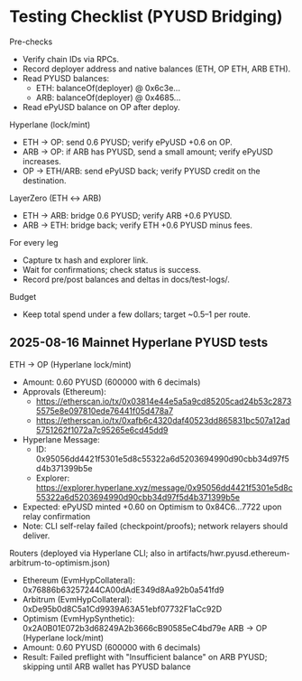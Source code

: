 # Testing Checklist (PYUSD Bridging)

Pre-checks
- Verify chain IDs via RPCs.
- Record deployer address and native balances (ETH, OP ETH, ARB ETH).
- Read PYUSD balances:
  - ETH: balanceOf(deployer) @ 0x6c3e...
  - ARB: balanceOf(deployer) @ 0x4685...
- Read ePyUSD balance on OP after deploy.

Hyperlane (lock/mint)
- ETH → OP: send 0.6 PYUSD; verify ePyUSD +0.6 on OP.
- ARB → OP: if ARB has PYUSD, send a small amount; verify ePyUSD increases.
- OP → ETH/ARB: send ePyUSD back; verify PYUSD credit on the destination.

LayerZero (ETH ↔ ARB)
- ETH → ARB: bridge 0.6 PYUSD; verify ARB +0.6 PYUSD.
- ARB → ETH: bridge back; verify ETH +0.6 PYUSD minus fees.

For every leg
- Capture tx hash and explorer link.
- Wait for confirmations; check status is success.
- Record pre/post balances and deltas in docs/test-logs/.

Budget
- Keep total spend under a few dollars; target ~$0.5–$1 per route.
## 2025-08-16 Mainnet Hyperlane PYUSD tests

ETH → OP (Hyperlane lock/mint)
- Amount: 0.60 PYUSD (600000 with 6 decimals)
- Approvals (Ethereum):
  - https://etherscan.io/tx/0x03814e44e5a5a9cd85205cad24b53c28735575e8e097810ede76441f05d478a7
  - https://etherscan.io/tx/0xafb6c4320daf40523dd865831bc507a12ad5751262f1072a7c95265e6cd45dd9
- Hyperlane Message:
  - ID: 0x95056dd4421f5301e5d8c55322a6d5203694990d90cbb34d97f5d4b371399b5e
  - Explorer: https://explorer.hyperlane.xyz/message/0x95056dd4421f5301e5d8c55322a6d5203694990d90cbb34d97f5d4b371399b5e
- Expected: ePyUSD minted +0.60 on Optimism to 0x84C6...7722 upon relay confirmation
- Note: CLI self-relay failed (checkpoint/proofs); network relayers should deliver.

Routers (deployed via Hyperlane CLI; also in artifacts/hwr.pyusd.ethereum-arbitrum-to-optimism.json)
- Ethereum (EvmHypCollateral): 0x76886b63257244CA00dAdE349d8Aa92b0a541fd9
- Arbitrum (EvmHypCollateral): 0xDe95b0d8C5a1Cd9939A63A51ebf07732F1aCc92D
- Optimism (EvmHypSynthetic): 0x2A0B01E072b3d68249A2b3666cB90585eC4bd79e
ARB → OP (Hyperlane lock/mint)
- Amount: 0.60 PYUSD (600000 with 6 decimals)
- Result: Failed preflight with "Insufficient balance" on ARB PYUSD; skipping until ARB wallet has PYUSD balance
